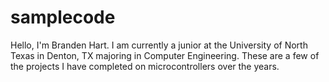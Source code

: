 # samplecode

Hello, I'm Branden Hart. I am currently a junior at the University of North Texas in Denton, TX majoring in Computer Engineering. These are a few of the projects I have completed on microcontrollers over the years. 
